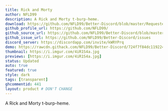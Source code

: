 ```yaml
---
title: Rick and Morty
author: NFLD99
description: A Rick and Morty t-burp-heme.
download: https://github.com/NFLD99/Better-Discord/blob/master/Requested/Updated/Rick_And_Morty.theme.css
github_profile_url: https://github.com/NFLD99/
github_source_url: https://github.com/NFLD99/Better-Discord/blob/master/Requested/Updated/Rick_And_Morty.theme.css
github_issue_url: https://github.com/NFLD99/Better-Discord/issues
discord_server: https://discordapp.com/invite/kWRYPrq
demo: https://rawcdn.githack.com/NFLD99/Better-Discord/724f7f84dc119224e397a20c85e509ba32285052/Requested/Updated/Rick_And_Morty.theme.css
thumbnail: https://i.imgur.com/4iR1S4a.jpg
previews: [https://i.imgur.com/4iR1S4a.jpg]
status: Updated
auto: true
featured: true
style: dark
tags: [transparent]
ghcommentid: 441
layout: product # DON'T CHANGE
---
```

A Rick and Morty t-burp-heme.